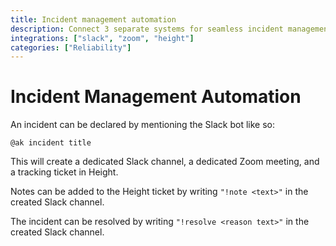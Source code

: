 ```yaml
---
title: Incident management automation
description: Connect 3 separate systems for seamless incident management
integrations: ["slack", "zoom", "height"]
categories: ["Reliability"]
---
```


# Incident Management Automation

An incident can be declared by mentioning the Slack bot like so:

```
@ak incident title
```

This will create a dedicated Slack channel, a dedicated Zoom meeting, and a tracking ticket in Height.

Notes can be added to the Height ticket by writing `"!note <text>"` in the created Slack channel.

The incident can be resolved by writing `"!resolve <reason text>"` in the created Slack channel.
